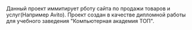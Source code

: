 Данный проект иммитирует рботу сайта по продажи товаров и услуг(Например Avito).
Проект создан в качестве дипломной работы для учебного заведения "Компьютерная академия ТОП".
